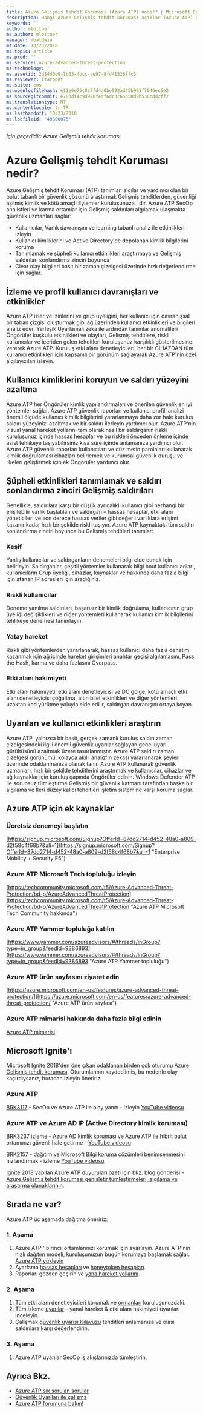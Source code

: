 ```yaml
---
title: Azure Gelişmiş tehdit Koruması (Azure ATP) nedir? | Microsoft Docs
description: Hangi Azure Gelişmiş tehdit koruması açıklar (Azure ATP) olduğu ve ne tür kuşkulu etkinlikleri algılama
keywords: ''
author: mlottner
ms.author: mlottner
manager: mbaldwin
ms.date: 10/23/2018
ms.topic: article
ms.prod: ''
ms.service: azure-advanced-threat-protection
ms.technology: ''
ms.assetid: 2d14d0e9-1b03-4bcc-ae97-8fd41526ffc5
ms.reviewer: itargoet
ms.suite: ems
ms.openlocfilehash: e11e0e75c8c7fd4a0be592ad45b961f7046ec5e2
ms.sourcegitcommit: e783df4c9d928fedf6dc3c65d58d9b530cdd2ff2
ms.translationtype: MT
ms.contentlocale: tr-TR
ms.lasthandoff: 10/23/2018
ms.locfileid: "49800075"
---
```

*İçin geçerlidir: Azure Gelişmiş tehdit koruması*

# <a name="what-is-azure-advanced-threat-protection"></a>Azure Gelişmiş tehdit Koruması nedir?
Azure Gelişmiş tehdit Koruması (ATP) tanımlar, algılar ve yardımcı olan bir bulut tabanlı bir güvenlik çözümü araştırmak Gelişmiş tehditlerden, güvenliği aşılmış kimlik ve kötü amaçlı Eylemler kuruluşunuza ' dir. Azure ATP SecOp analistleri ve karma ortamlar için Gelişmiş saldırıları algılamak ulaşmakta güvenlik uzmanları sağlar:  
- Kullanıcılar, Varlık davranışını ve learning tabanlı analiz ile etkinlikleri izleyin  
- Kullanıcı kimliklerini ve Active Directory'de depolanan kimlik bilgilerini koruma  
- Tanımlamak ve şüpheli kullanıcı etkinlikleri araştırmaya ve Gelişmiş saldırıları sonlandırma zinciri boyunca 
- Clear olay bilgileri basit bir zaman çizelgesi üzerinde hızlı değerlendirme için sağlar. 
 
## <a name="monitor-and-profile-user-behavior-and-activities"></a>İzleme ve profil kullanıcı davranışları ve etkinlikler  
Azure ATP izler ve izinlerini ve grup üyeliğini, her kullanıcı için davranışsal bir taban çizgisi oluşturmak gibi ağ üzerinden kullanıcı etkinlikleri ve bilgileri analiz eder. Yerleşik Uyarlamalı zeka ile ardından tanımlar anomalileri Öngörüler kuşkulu etkinlikleri ve olayları, Gelişmiş tehditlere, riskli kullanıcılar ve içeriden gelen tehditleri kuruluşunuz karşılıklı gösterilmesine vererek Azure ATP. Kuruluş etki alanı denetleyicileri, her bir CİHAZDAN tüm kullanıcı etkinlikleri için kapsamlı bir görünüm sağlayarak Azure ATP'nin özel algılayıcıları izleyin. 
 
## <a name="protect-user-identities-and-reduce-the-attack-surface"></a>Kullanıcı kimliklerini koruyun ve saldırı yüzeyini azaltma   
Azure ATP her Öngörüler kimlik yapılandırmaları ve önerilen güvenlik en iyi yöntemler sağlar. Azure ATP güvenlik raporları ve kullanıcı profili analizi önemli ölçüde kullanıcı kimlik bilgilerini yararlanmaya daha zor hale kuruluş saldırı yüzeyinizi azaltmak ve bir saldırı ilerleyin yardımcı olur. Azure ATP'nin visual yanal hareket yollarını tam olarak nasıl bir saldırganın riskli kuruluşunuz içinde hassas hesaplar ve bu riskleri önceden önleme içinde asist tehlikeye taşıyabilirsiniz kısa süre içinde anlamanıza yardımcı olur. Azure ATP güvenlik raporları kullanıcıları ve düz metin parolaları kullanarak kimlik doğrulaması cihazları belirlemek ve kurumsal güvenlik duruşu ve ilkeleri geliştirmek için ek Öngörüler yardımcı olur.  
 
## <a name="identify-suspicious-activities-and-advanced-attacks-across-the-attack-kill-chain"></a>Şüpheli etkinlikleri tanımlamak ve saldırı sonlandırma zinciri Gelişmiş saldırıları 
Genellikle, saldırılara karşı bir düşük ayrıcalıklı kullanıcı gibi herhangi bir erişilebilir varlık başlatılan ve saldırgan – hassas hesaplar, etki alanı yöneticileri ve son derece hassas veriler gibi değerli varlıklara erişimi kazanır kadar hızlı bir şekilde riskli taşıyın. Azure ATP kaynaktaki tüm saldırı sonlandırma zinciri boyunca bu Gelişmiş tehditleri tanımlar: 
### <a name="reconnaissance"></a>Keşif 
Yanlış kullanıcılar ve saldırganların denemeleri bilgi elde etmek için belirleyin. Saldırganlar, çeşitli yöntemler kullanarak bilgi bout kullanıcı adları, kullanıcıların Grup üyeliği, cihazlar, kaynaklar ve hakkında daha fazla bilgi için atanan IP adresleri için aradığınız.  
### <a name="compromised-users"></a>Riskli kullanıcılar
Deneme yanılma saldırıları, başarısız bir kimlik doğrulama, kullanıcının grup üyeliği değişiklikleri ve diğer yöntemleri kullanarak kullanıcı kimlik bilgilerini tehlikeye denemesi tanımlayın.  

### <a name="lateral-movements"></a>Yatay hareket
Riskli gibi yöntemlerden yararlanarak, hassas kullanıcı daha fazla denetim kazanmak için ağ içinde hareket girişimleri anahtar geçişi algılamasını, Pass the Hash, karma ve daha fazlasını Overpass.  

### <a name="domain-dominance"></a>Etki alanı hakimiyeti
Etki alanı hakimiyeti, etki alanı denetleyicisi ve DC gölge, kötü amaçlı etki alanı denetleyicisi çoğaltma, altın bilet etkinlikleri ve diğer yöntemleri uzaktan kod yürütme yoluyla elde edilir, saldırgan davranışını ortaya koyan.   

## <a name="investigate-alerts-and-user-activities"></a>Uyarıları ve kullanıcı etkinlikleri araştırın  
Azure ATP, yalnızca bir basit, gerçek zamanlı kuruluş saldırı zaman çizelgesindeki ilgili önemli güvenlik uyarılar sağlayan genel uyarı gürültüsünü azaltmak üzere tasarlanmıştır. Azure ATP saldırı zaman çizelgesi görünümü, kolayca akıllı analiz'ın zekası yararlanarak şeyleri üzerinde odaklanmanıza olanak tanır. Azure ATP kullanarak güvenlik uzmanları, hızlı bir şekilde tehditlerini araştırmak ve kullanıcılar, cihazlar ve ağ kaynaklar için kuruluş çapında Öngörüler edinin. Windows Defender ATP ile sorunsuz tümleştirme Gelişmiş bir güvenlik katmanı tarafından başka bir algılama ve İleri düzey kalıcı tehditleri işletim sistemine karşı koruma sağlar.  

## <a name="additional-resources-for-azure-atp"></a>Azure ATP için ek kaynaklar  
### <a name="start-a-free-trial"></a>Ücretsiz denemeyi başlatın  
[https://signup.microsoft.com/Signup?OfferId=87dd2714-d452-48a0-a809-d2f58c4f68b7&ali=1](https://signup.microsoft.com/Signup?OfferId=87dd2714-d452-48a0-a809-d2f58c4f68b7&ali=1 "Enterprise Mobility + Security E5")
 
### <a name="follow-azure-atp-on-microsoft-tech-community"></a>Azure ATP Microsoft Tech topluluğu izleyin  
[https://techcommunity.microsoft.com/t5/Azure-Advanced-Threat-Protection/bd-p/AzureAdvancedThreatProtection](https://techcommunity.microsoft.com/t5/Azure-Advanced-Threat-Protection/bd-p/AzureAdvancedThreatProtection "Azure ATP Microsoft Tech Community hakkında")
 
### <a name="join-the-azure-atp-yammer-community"></a>Azure ATP Yammer topluluğa katılın 
[https://www.yammer.com/azureadvisors/#/threads/inGroup?type=in_group&feedId=9386893](https://www.yammer.com/azureadvisors/#/threads/inGroup?type=in_group&feedId=9386893 "Azure ATP Yammer topluluğu")
 
### <a name="visit-the-azure-atp-product-page"></a>Azure ATP ürün sayfasını ziyaret edin  
[https://azure.microsoft.com/en-us/features/azure-advanced-threat-protection/](https://azure.microsoft.com/en-us/features/azure-advanced-threat-protection/ "Azure ATP ürün sayfası")

### <a name="learn-more-about-azure-atp-architecture"></a>Azure ATP mimarisi hakkında daha fazla bilgi edinin
 [Azure ATP mimarisi](atp-architecture.md)
 
## <a name="microsoft-ignite"></a>Microsoft Ignite'ı
Microsoft Ignite 2018'den öne çıkan odaklanan birden çok oturumu [Azure Gelişmiş tehdit koruması](https://myignite.techcommunity.microsoft.com/sessions?q=Azure%2520Advanced%2520Threat%2520Protection&t=%257B%2522from%2522%253A%25222018-09-23T08%253A00%253A00-04%253A00%2522%252C%2522to%2522%253A%25222018-09-28T19%253A00%253A00-04%253A00%2522%257D). Oturumlarının kaydedilmiş, bu nedenle olay kaçırdıysanız, buradan izleyin öneririz:

### <a name="azure-atp"></a>Azure ATP 
[BRK3117](https://myignite.techcommunity.microsoft.com/sessions/65780?source=sessions#ignite-html-anchor) - SecOp ve Azure ATP ile olay yanıtı - izleyin [YouTube videosu](https://www.youtube.com/watch?v=QXZIfH0wP3Q)

### <a name="azure-atp-and-azure-ad-ip-active-directory-identity-protection"></a>Azure ATP ve Azure AD IP (Active Directory kimlik koruması)
[BRK3237](https://myignite.techcommunity.microsoft.com/sessions/64523?source=sessions#ignite-html-anchor) izleme - Azure AD kimlik koruması ve Azure ATP ile hibrit bulut ortamınızı güvenli hale getirme - [YouTube videosu](https://www.youtube.com/watch?v=X7CXaok6GbM)

[BRK2157](https://myignite.techcommunity.microsoft.com/sessions/65776?source=sessions#ignite-html-anchor) - dağıtım ve Microsoft Bilgi koruma çözümleri benimsenmesini hızlandırmak - izleme [YouTube videosu](https://www.youtube.com/watch?v=Foh-XDVbPog)

Ignite 2018 yapılan Azure ATP duyuruları özeti için bkz. blog gönderisi - [Azure Gelişmiş tehdit koruması genişletir tümleştirmeleri, algılama ve araştırma olanaklarının](https://techcommunity.microsoft.com/t5/Enterprise-Mobility-Security/Azure-Advanced-Threat-Protection-Expands-Integrations-Detections/ba-p/262409).

## <a name="whats-next"></a>Sırada ne var? 

Azure ATP üç aşamada dağıtma öneririz:  

### <a name="phase-1"></a>1. Aşama

1. Azure ATP ' birincil ortamlarınızı korumak için ayarlayın. Azure ATP'nin hızlı dağıtım modeli, kuruluşunuzun bugün korumaya başlamak sağlar. [Azure ATP yükleyin](install-atp-step1.md)  
2. Ayarlama [hassas hesapları](sensitive-accounts.md) ve [honeytoken hesapları](install-atp-step7.md).   
3. Raporları gözden geçirin ve [yana hareket yollarını](use-case-lateral-movement-path.md).  


### <a name="phase-2"></a>2. Aşama

1. Tüm etki alanı denetleyicileri korumak ve [ormanları](atp-multi-forest.md) kuruluşunuzdaki.  
2.  Tüm izleme [uyarılar](working-with-suspicious-activities.md) – yanal hareket & etki alanı hakimiyeti uyarıları inceleyin.  
3. Çalışmak [güvenlik uyarısı Kılavuzu](suspicious-activity-guide.md) tehditleri anlamanıza ve olası saldırılara karşı değerlendirin.   


### <a name="phase-3"></a>3. Aşama

1. Azure ATP uyarılar SecOp iş akışlarınızda tümleştirin. 

## <a name="see-also"></a>Ayrıca Bkz.
- [Azure ATP sık sorulan sorular](atp-technical-faq.md)
- [Güvenlik Uyarıları ile çalışma](working-with-suspicious-activities.md)
- [Azure ATP forumuna bakın!](https://aka.ms/azureatpcommunity)
